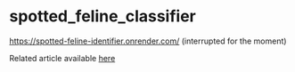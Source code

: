 # spotted_feline_classifier


https://spotted-feline-identifier.onrender.com/ (interrupted for the moment)


Related article available [here](https://towardsdatascience.com/deep-learning-based-web-application-from-data-collection-to-deployment-9e89f29b67df)
